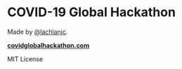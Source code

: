 # COVID-19 Global Hackathon

Made by [@lachlanjc](https://lachlanjc.me).

[**covidglobalhackathon.com**](https://covidglobalhackathon.com)

MIT License
